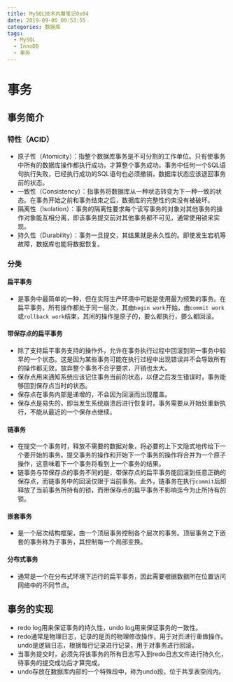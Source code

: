 ```yaml
---
title: MySQL技术内幕笔记0x04
date: 2019-09-06 09:53:55
categories: 数据库
tags:
  - MySQL
  - InnoDB
  - 事务
---
```


# 事务

## 事务简介

### 特性（ACID）

- 原子性（Atomicity）：指整个数据库事务是不可分割的工作单位。只有使事务中所有的数据库操作都执行成功，才算整个事务成功。事务中任何一个SQL语句执行失败，已经执行成功的SQL语句也必须撤销，数据库状态应该退回事务前的状态。
- 一致性（Consistency）：指事务将数据库从一种状态转变为下一种一致的状态。在事务开始之前和事务结束之后，数据库的完整性约束没有被破坏。
- 隔离性（Isolation）：事务的隔离性要求每个读写事务的对象对其他事务的操作对象能互相分离，即该事务提交前对其他事务都不可见，通常使用锁来实现。
- 持久性（Durability）：事务一旦提交，其结果就是永久性的。即使发生宕机等故障，数据库也能将数据恢复。

### 分类

#### 扁平事务

- 是事务中最简单的一种，但在实际生产环境中可能是使用最为频繁的事务。在扁平事务，所有操作都处于同一层次，其由`begin work`开始，由`commit work`或`rollback work`结束，其间的操作是原子的，要么都执行，要么都回滚。

#### 带保存点的扁平事务

- 除了支持扁平事务支持的操作外，允许在事务执行过程中回滚到同一事务中较早的一个状态。这是因为某些事务可能在执行过程中出现错误并不会导致所有的操作都无效，放弃整个事务不合乎要求，开销也太大。
- 保存点用来通知系统应该记住事务当前的状态，以便之后发生错误时，事务能够回到保存点当时的状态。
- 保存点在事务内部是递增的，不会因为回滚而出现覆盖。
- 保存点是易失的，即当发生系统崩溃后进行恢复时，事务需要从开始处重新执行，不能从最近的一个保存点继续。

#### 链事务

- 在提交一个事务时，释放不需要的数据对象，将必要的上下文隐式地传给下一个要开始的事务。提交事务的操作和开始下一个事务的操作将合并为一个原子操作，这意味着下一个事务将看到上一个事务的结果。
- 链事务与带保存点的事务不同的是，带保存点的扁平事务能回滚到任意正确的保存点，而链事务中的回滚仅限于当前事务。此外，链事务在执行`commit`后即释放了当前事务所持有的锁，而带保存点的扁平事务不影响迄今为止所持有的锁。

#### 嵌套事务

- 是一个层次结构框架，由一个顶层事务控制各个层次的事务。顶层事务之下嵌套的事务称为子事务，其控制每一个局部变换。

#### 分布式事务

- 通常是一个在分布式环境下运行的扁平事务，因此需要根据数据所在位置访问网络中的不同节点。

## 事务的实现

- redo log用来保证事务的持久性，undo log用来保证事务的一致性。
- redo通常是物理日志，记录的是页的物理修改操作，用于对页进行重做操作。undo是逻辑日志，根据每行记录进行记录，用于对事务进行回滚。
- 当事务提交时，必须先将该事务的所有日志写入到redo日志文件进行持久化，待事务的提交成功后才算完成。
- undo存放在数据库内部的一个特殊段中，称为undo段，位于共享表空间内。

